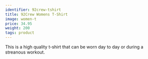 ```yaml
---
identifier: 92crew-tshirt
title: 92Crew Womens T-Shirt
image: women-t
price: 34.95
weight: 200
tags: product
---
```

This is a high quality t-shirt that can be worn day to day or during a streanous workout.
